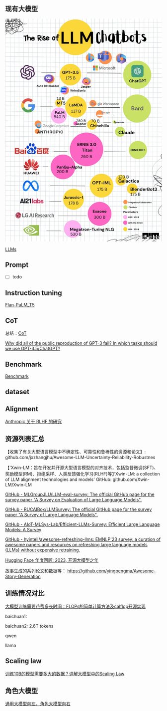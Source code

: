 

## 现有大模型

![](img/Pasted%20image%2020230227103950.png)



[LLMs](LLMs/README.md)

## Prompt
- [ ] todo


## Instruction tuning

[Flan-PaLM_T5](Flan-PaLM_T5/Flan-PaLM_T5.md)


## CoT

总结：[CoT](CoT/CoT.md)


[Why did all of the public reproduction of GPT-3 fail? In which tasks should we use GPT-3.5/ChatGPT?](https://jingfengyang.github.io/gpt)

## Benchmark

[Benchmark](Benchmark/README.md)

## dataset


## Alignment

[Anthropic 关于 RLHF 的研究](https://mp.weixin.qq.com/s/5LHwam2B4goElW5vPiyp9g)


## 资源列表汇总

【收集了有关大型语言模型中不确定性、可靠性和鲁棒性的资源和论文】: github.com/jxzhangjhu/Awesome-LLM-Uncertainty-Reliability-Robustnes


【'Xwin-LM：旨在开发并开源大型语言模型的对齐技术，包括监督微调(SFT)、奖励模型(RM)、拒绝采样、人类反馈强化学习(RLHF)等】’Xwin-LM: a collection of LLM alignment technologies and models' GitHub: github.com/Xwin-LM/Xwin-LM

[GitHub - MLGroupJLU/LLM-eval-survey: The official GitHub page for the survey paper "A Survey on Evaluation of Large Language Models".](https://github.com/MLGroupJLU/LLM-eval-survey)

[GitHub - RUCAIBox/LLMSurvey: The official GitHub page for the survey paper "A Survey of Large Language Models".](https://github.com/RUCAIBox/LLMSurvey)

[GitHub - AIoT-MLSys-Lab/Efficient-LLMs-Survey: Efficient Large Language Models: A Survey](https://github.com/AIoT-MLSys-Lab/Efficient-LLMs-Survey)

[GitHub - hyintell/awesome-refreshing-llms: EMNLP'23 survey: a curation of awesome papers and resources on refreshing large language models (LLMs) without expensive retraining.](https://github.com/hyintell/awesome-refreshing-llms)

[Hugging Face 年度回顾: 2023, 开源大模型之年](https://huggingface.co/blog/zh/2023-in-llms)

故事生成的系列论文和数据等： https://github.com/yingpengma/Awesome-Story-Generation


## 训练情况对比

[大模型训练需要花费多长时间：FLOPs的简单计算方法及calflop开源实现](https://mp.weixin.qq.com/s/nB-ldVgWJTJhwI-f7rO7IQ)

baichuan1:

baichuan2: 2.6T tokens

qwen

llama

## Scaling law

[训练10B的模型需要多大的数据？详解大模型中的Scaling Law](https://mp.weixin.qq.com/s/lSLJhyT5LKuKtZMD3EaR_A)

## 角色大模型

[通用大模型向左，角色大模型向右](https://mp.weixin.qq.com/s/QXzGwAkgi58XFnbo80FIZg)

